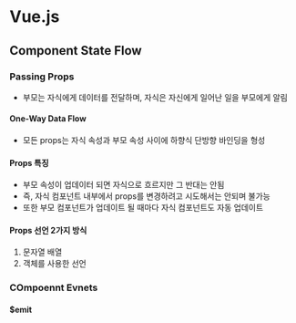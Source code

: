 # Vue.js

## Component State Flow

### Passing Props

- 부모는 자식에게 데이터를 전달하며, 자식은 자신에게 일어난 일을 부모에게 알림

#### One-Way Data Flow

- 모든 props는 자식 속성과 부모 속성 사이에 하향식 단방향 바인딩을 형성

#### Props 특징

- 부모 속성이 업데이터 되면 자식으로 흐르지만 그 반대는 안됨
- 즉, 자식 컴포넌트 내부에서 props를 변경하려고 시도해서는 안되며 불가능
- 또한 부모 컴포넌트가 업데이트 될 때마다 자식 컴포넌트도 자동 업데이트

#### Props 선언 2가지 방식

1. 문자열 배열
2. 객체를 사용한 선언

### COmpoennt Evnets
#### $emit
